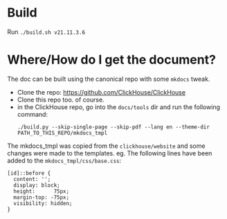 # Build
Run `./build.sh v21.11.3.6`

# Where/How do I get the document?

The doc can be built using the canonical repo with some `mkdocs` tweak.

- Clone the repo: https://github.com/ClickHouse/ClickHouse
- Clone this repo too. of course.
- in the ClickHouse repo, go into the `docs/tools` dir and run the following command:
  ```
  ./build.py --skip-single-page --skip-pdf --lang en --theme-dir PATH_TO_THIS_REPO/mkdocs_tmpl
  ```

The mkdocs\_tmpl was copied from the `clickhouse/website` and some changes were made to the templates.
eg. The following lines have been added to the `mkdocs_tmpl/css/base.css`:

```
[id]::before {
  content: '';
  display: block;
  height:      75px;
  margin-top: -75px;
  visibility: hidden;
}
```
